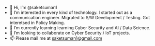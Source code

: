 - 👋 Hi, I’m @saketsuman1
- 👀 I’m interested in every kind of technology. I started out as a communication engineer. Migrated to S/W Development / Testing. Got interetsed in Policy Making.
- 🌱 I’m currently learning learning Cyber Security and AI / Data Science.
- 💞️ I’m looking to collaborate on Cyber Security / IoT projects.
- 📫 Please mail me at saketsuman1@gmail.com

<!---
saketsuman1/saketsuman1 is a ✨ special ✨ repository because its `README.md` (this file) appears on your GitHub profile.
You can click the Preview link to take a look at your changes.
--->
